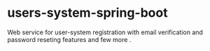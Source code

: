 # users-system-spring-boot

Web service for user-system registration with email verification and password reseting features and few more .
